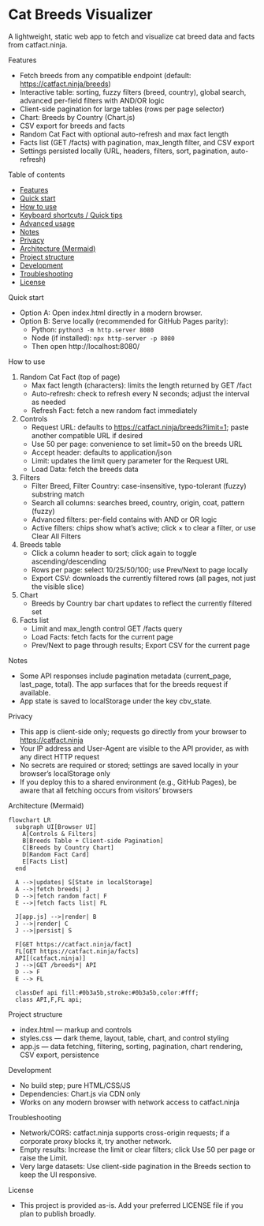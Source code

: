 # Cat Breeds Visualizer

A lightweight, static web app to fetch and visualize cat breed data and facts from catfact.ninja.

Features
- Fetch breeds from any compatible endpoint (default: https://catfact.ninja/breeds)
- Interactive table: sorting, fuzzy filters (breed, country), global search, advanced per-field filters with AND/OR logic
- Client-side pagination for large tables (rows per page selector)
- Chart: Breeds by Country (Chart.js)
- CSV export for breeds and facts
- Random Cat Fact with optional auto-refresh and max fact length
- Facts list (GET /facts) with pagination, max_length filter, and CSV export
- Settings persisted locally (URL, headers, filters, sort, pagination, auto-refresh)

Table of contents
- [Features](#features)
- [Quick start](#quick-start)
- [How to use](#how-to-use)
- [Keyboard shortcuts / Quick tips](#keyboard-shortcuts--quick-tips)
- [Advanced usage](#advanced-usage)
- [Notes](#notes)
- [Privacy](#privacy)
- [Architecture (Mermaid)](#architecture-mermaid)
- [Project structure](#project-structure)
- [Development](#development)
- [Troubleshooting](#troubleshooting)
- [License](#license)

Quick start
- Option A: Open index.html directly in a modern browser.
- Option B: Serve locally (recommended for GitHub Pages parity):
  - Python: `python3 -m http.server 8080`
  - Node (if installed): `npx http-server -p 8080`
  - Then open http://localhost:8080/

How to use
1) Random Cat Fact (top of page)
   - Max fact length (characters): limits the length returned by GET /fact
   - Auto-refresh: check to refresh every N seconds; adjust the interval as needed
   - Refresh Fact: fetch a new random fact immediately
2) Controls
   - Request URL: defaults to https://catfact.ninja/breeds?limit=1; paste another compatible URL if desired
   - Use 50 per page: convenience to set limit=50 on the breeds URL
   - Accept header: defaults to application/json
   - Limit: updates the limit query parameter for the Request URL
   - Load Data: fetch the breeds data
3) Filters
   - Filter Breed, Filter Country: case-insensitive, typo-tolerant (fuzzy) substring match
   - Search all columns: searches breed, country, origin, coat, pattern (fuzzy)
   - Advanced filters: per-field contains with AND or OR logic
   - Active filters: chips show what’s active; click × to clear a filter, or use Clear All Filters
4) Breeds table
   - Click a column header to sort; click again to toggle ascending/descending
   - Rows per page: select 10/25/50/100; use Prev/Next to page locally
   - Export CSV: downloads the currently filtered rows (all pages, not just the visible slice)
5) Chart
   - Breeds by Country bar chart updates to reflect the currently filtered set
6) Facts list
   - Limit and max_length control GET /facts query
   - Load Facts: fetch facts for the current page
   - Prev/Next to page through results; Export CSV for the current page

Notes
- Some API responses include pagination metadata (current_page, last_page, total). The app surfaces that for the breeds request if available.
- App state is saved to localStorage under the key cbv_state.

Privacy
- This app is client-side only; requests go directly from your browser to https://catfact.ninja
- Your IP address and User-Agent are visible to the API provider, as with any direct HTTP request
- No secrets are required or stored; settings are saved locally in your browser’s localStorage only
- If you deploy this to a shared environment (e.g., GitHub Pages), be aware that all fetching occurs from visitors’ browsers

Architecture (Mermaid)
```mermaid
flowchart LR
  subgraph UI[Browser UI]
    A[Controls & Filters]
    B[Breeds Table + Client-side Pagination]
    C[Breeds by Country Chart]
    D[Random Fact Card]
    E[Facts List]
  end

  A -->|updates| S[State in localStorage]
  A -->|fetch breeds| J
  D -->|fetch random fact| F
  E -->|fetch facts list| FL

  J[app.js] -->|render| B
  J -->|render| C
  J -->|persist| S

  F[GET https://catfact.ninja/fact]
  FL[GET https://catfact.ninja/facts]
  API[(catfact.ninja)]
  J -->|GET /breeds*| API
  D --> F
  E --> FL

  classDef api fill:#0b3a5b,stroke:#0b3a5b,color:#fff;
  class API,F,FL api;
```

Project structure
- index.html — markup and controls
- styles.css — dark theme, layout, table, chart, and control styling
- app.js — data fetching, filtering, sorting, pagination, chart rendering, CSV export, persistence

Development
- No build step; pure HTML/CSS/JS
- Dependencies: Chart.js via CDN only
- Works on any modern browser with network access to catfact.ninja

Troubleshooting
- Network/CORS: catfact.ninja supports cross-origin requests; if a corporate proxy blocks it, try another network.
- Empty results: Increase the limit or clear filters; click Use 50 per page or raise the Limit.
- Very large datasets: Use client-side pagination in the Breeds section to keep the UI responsive.

License
- This project is provided as-is. Add your preferred LICENSE file if you plan to publish broadly.

